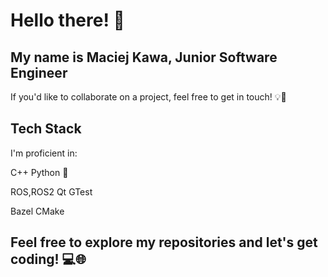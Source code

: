 # Hello there! 👋

## My name is Maciej Kawa, Junior Software Engineer

If you'd like to collaborate on a project, feel free to get in touch! 💡👥

## Tech Stack

I'm proficient in:

C++
Python 🐍

ROS,ROS2
Qt
GTest

Bazel
CMake

## Feel free to explore my repositories and let's get coding! 💻🌐

